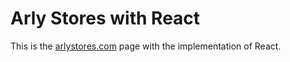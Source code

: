 # Arly Stores with React

This is the [arlystores.com](http://arlystores.com/) page with the implementation of React.